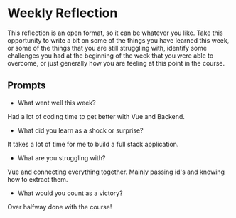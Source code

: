 # Weekly Reflection
This reflection is an open format, so it can be whatever you like. Take this opportunity to write a bit on some of the things you have learned this week, or some of the things that you are still struggling with, identify some challenges you had at the beginning of the week that you were able to overcome, or just generally how you are feeling at this point in the course.

## Prompts
- What went well this week?

Had a lot of coding time to get better with Vue and Backend.

- What did you learn as a shock or surprise?

It takes a lot of time for me to build a full stack application.

- What are you struggling with?

Vue and connecting everything together. Mainly passing id's and knowing how to extract them. 

- What would you count as a victory?

Over halfway done with the course!

